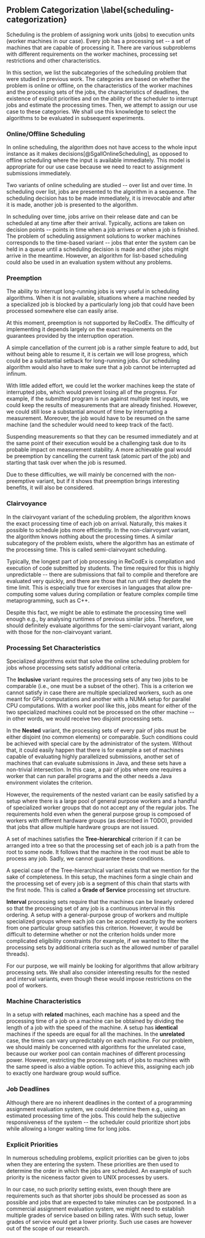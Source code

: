 ## Problem Categorization \label{scheduling-categorization}

Scheduling is the problem of assigning work units (jobs) to execution units 
(worker machines in our case). Every job has a processing set -- a set of 
machines that are capable of processing it. There are various subproblems with 
different requirements on the worker machines, processing set restrictions and 
other characteristics.

In this section, we list the subcategories of the scheduling problem that were 
studied in previous work. The categories are based on whether the problem is 
online or offline, on the characteristics of the worker machines and the 
processing sets of the jobs, the characteristics of deadlines, the existence of 
explicit priorities and on the ability of the scheduler to interrupt jobs and 
estimate the processing times. Then, we attempt to assign our use case to these 
categories. We shall use this knowledge to select the algorithms to be evaluated 
in subsequent experiments.

### Online/Offline Scheduling

In online scheduling, the algorithm does not have access to the whole input 
instance as it makes decisions[@SgallOnlineScheduling], as opposed to offline 
scheduling where the input is available immediately. This model is appropriate 
for our use case because we need to react to assignment submissions immediately.

Two variants of online scheduling are studied -- over list and over time. In 
scheduling over list, jobs are presented to the algorithm in a sequence. The 
scheduling decision has to be made immediately, it is irrevocable and after it 
is made, another job is presented to the algorithm.

In scheduling over time, jobs arrive on their release date and can be scheduled 
at any time after their arrival. Typically, actions are taken on decision points 
-- points in time when a job arrives or when a job is finished. The problem of 
scheduling assignment solutions to worker machines corresponds to the time-based 
variant -- jobs that enter the system can be held in a queue until a scheduling 
decision is made and other jobs might arrive in the meantime. However, an 
algorithm for list-based scheduling could also be used in an evaluation system 
without any problems.

### Preemption

The ability to interrupt long-running jobs is very useful in scheduling 
algorithms. When it is not available, situations where a machine needed by a 
specialized job is blocked by a particularly long job that could have been 
processed somewhere else can easily arise.

At this moment, preemption is not supported by ReCodEx. The difficulty of 
implementing it depends largely on the exact requirements on the guarantees 
provided by the interruption operation.

A simple cancellation of the current job is a rather simple feature to add, but 
without being able to resume it, it is certain we will lose progress, which 
could be a substantial setback for long-running jobs. Our scheduling algorithm 
would also have to make sure that a job cannot be interrupted ad infinum.

With little added effort, we could let the worker machines keep the state of 
interrupted jobs, which would prevent losing all of the progress. For example, 
if the submitted program is run against multiple test inputs, we could keep the 
results of measurements that are already finished. However, we could still lose 
a substantial amount of time by interrupting a measurement. Moreover, the job 
would have to be resumed on the same machine (and the scheduler would need to 
keep track of the fact).

Suspending measurements so that they can be resumed immediately and at the same 
point of their execution would be a challenging task due to its probable impact 
on measurement stability. A more achievable goal would be preemption by 
cancelling the current task (atomic part of the job) and starting that task over 
when the job is resumed.

Due to these difficulties, we will mainly be concerned with the non-preemptive 
variant, but if it shows that preemption brings interesting benefits, it will 
also be considered.

### Clairvoyance

In the clairvoyant variant of the scheduling problem, the algorithm knows the 
exact processing time of each job on arrival. Naturally, this makes it possible 
to schedule jobs more efficiently. In the non-clairvoyant variant, the algorithm 
knows nothing about the processing times. A similar subcategory of the problem 
exists, where the algorithm has an estimate of the processing time. This is 
called semi-clairvoyant scheduling.

Typically, the longest part of job processing in ReCodEx is compilation and 
execution of code submitted by students. The time required for this is highly 
unpredictable -- there are submissions that fail to compile and therefore are 
evaluated very quickly, and there are those that run until they deplete the time 
limit. This is especially true for exercises in languages that allow 
pre-computing some values during compilation or feature complex compile time 
metaprogramming, such as C++.

Despite this fact, we might be able to estimate the processing time well enough 
e.g., by analysing runtimes of previous similar jobs. Therefore, we should 
definitely evaluate algorithms for the semi-clairvoyant variant, along with 
those for the non-clairvoyant variant.

### Processing Set Characteristics

Specialized algorithms exist that solve the online scheduling problem for jobs 
whose processing sets satisfy additional criteria.

The **Inclusive** variant requires the processing sets of any two jobs to be 
comparable (i.e., one must be a subset of the other). This is a criterion we 
cannot satisfy in case there are multiple specialized workers, such as one meant 
for GPU computations and another with a NUMA setup for parallel CPU 
computations. With a worker pool like this, jobs meant for either of the two 
specialized machines could not be processed on the other machine -- in other 
words, we would receive two disjoint processing sets.

In the **Nested** variant, the processing sets of every pair of jobs must be 
either disjoint (no common elements) or comparable. Such conditions could be 
achieved with special care by the administrator of the system. Without that, it 
could easily happen that there is for example a set of machines capable of 
evaluating highly parallelized submissions, another set of machines that can 
evaluate submissions in Java, and these sets have a non-trivial intersection. In 
this case, a pair of jobs where one requires a worker that can run parallel 
programs and the other needs a Java environment violates the criterion.

However, the requirements of the nested variant can be easily satisfied by a 
setup where there is a large pool of general purpose workers and a handful of 
specialized worker groups that do not accept any of the regular jobs. The 
requirements hold even when the general purpose group is composed of workers 
with different hardware groups (as described in TODO), provided that jobs that 
allow multiple hardware groups are not issued.

A set of machines satisfies the **Tree-hierarchical** criterion if it can be 
arranged into a tree so that the processing set of each job is a path from the 
root to some node. It follows that the machine in the root must be able to 
process any job. Sadly, we cannot guarantee these conditions.

A special case of the Tree-hierarchical variant exists that we mention for the 
sake of completeness. In this setup, the machines form a single chain and the 
processing set of every job is a segment of this chain that starts with the 
first node. This is called a **Grade of Service** processing set structure.

**Interval** processing sets require that the machines can be linearly ordered 
so that the processing set of any job is a continuous interval in this ordering. 
A setup with a general-purpose group of workers and multiple specialized groups 
where each job can be accepted exactly by the workers from one particular group 
satisfies this criterion. However, it would be difficult to determine whether or 
not the criterion holds under more complicated eligibility constraints (for 
example, if we wanted to filter the processing sets by additional criteria such 
as the allowed number of parallel threads).

For our purpose, we will mainly be looking for algorithms that allow arbitrary 
processing sets. We shall also consider interesting results for the nested and 
interval variants, even though these would impose restrictions on the pool of 
workers.

### Machine Characteristics

In a setup with **related** machines, each machine has a speed and the 
processing time of a job on a machine can be obtained by dividing the length of 
a job with the speed of the machine. A setup has **identical** machines if the 
speeds are equal for all the machines. In the **unrelated** case, the times can 
vary unpredictably on each machine. For our problem, we should mainly be 
concerned with algorithms for the unrelated case, because our worker pool can 
contain machines of different processing power. However, restricting the 
processing sets of jobs to machines with the same speed is also a viable option. 
To achieve this, assigning each job to exactly one hardware group would suffice.

### Job Deadlines

Although there are no inherent deadlines in the context of a programming 
assignment evaluation system, we could determine them e.g., using an estimated 
processing time of the jobs. This could help the subjective responsiveness of 
the system -- the scheduler could prioritize short jobs while allowing a longer 
waiting time for long jobs.

### Explicit Priorities

In numerous scheduling problems, explicit priorities can be given to jobs when 
they are entering the system. These priorities are then used to determine the 
order in which the jobs are scheduled. An example of such priority is the 
niceness factor given to UNIX processes by users.

In our case, no such priority setting exists, even though there are requirements 
such as that shorter jobs should be processed as soon as possible and jobs that 
are expected to take minutes can be postponed. In a commercial assignment 
evaluation system, we might need to establish multiple grades of service based 
on billing rates. With such setup, lower grades of service would get a lower 
priority. Such use cases are however out of the scope of our research.
